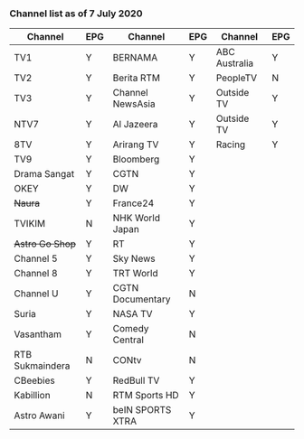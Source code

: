 ### Channel list as of 7 July 2020

|Channel|EPG|Channel|EPG|Channel|EPG|
|-|-|-|-|-|-|
|TV1|Y|BERNAMA|Y|ABC Australia|Y|
|TV2|Y|Berita RTM|Y|PeopleTV|N|
|TV3|Y|Channel NewsAsia|Y|Outside TV|Y|
|NTV7|Y|Al Jazeera|Y|Outside TV|Y|
|8TV|Y|Arirang TV|Y|Racing|Y|
|TV9|Y|Bloomberg|Y|
|Drama Sangat|Y|CGTN|Y|
|OKEY|Y|DW|Y|
|~~Naura~~|Y|France24|Y|
|TVIKIM|N|NHK World Japan|Y|
|~~Astro Go Shop~~|Y|RT|Y|
|Channel 5|Y|Sky News|Y|
|Channel 8|Y|TRT World|Y|
|Channel U|Y|CGTN Documentary|N|
|Suria|Y|NASA TV|Y|
|Vasantham|Y|Comedy Central|N|
|RTB Sukmaindera|N|	CONtv|N|
|CBeebies|Y|RedBull TV|Y|
|Kabillion|N|RTM Sports HD|Y|
|Astro Awani|Y|beIN SPORTS XTRA|Y|
